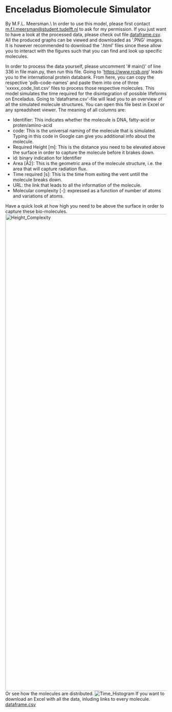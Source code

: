 # Enceladus Biomolecule Simulator
By M.F.L. Meersman.\\
In order to use this model, please first contact m.f.l.meersman@student.tudelft.nl to ask for my permission.
If you just want to have a look at the processed data, please check out file [dataframe.csv](https://github.com/MarnixMeersman/enceladus_biomolecule_sim/files/8410329/dataframe.csv).
All the produced graphs can be viewed and downloaded as '.PNG' images. It is however recommended to download the '.html'
files since these allow you to interact with the figures such that you can find and look up specific molecules.


In order to process the data yourself, please uncomment '# main()' of line 336 in file main.py, then run this file.
Going to 'https://www.rcsb.org' leads you to the international protein databank. From here, you can copy the
respective 'pdb-code-names' and paste them into one of three 'xxxxx_code_list.csv' files to process those respective
molecules.
This model simulates the time required for the disintegration of possible lifeforms on Enceladus.
Going to 'dataframe.csv'-file will lead you to an overview of all the simulated molecule structures.
You can open this file best in Excel or any spreadsheet viewer. The meaning of all columns are:
- Identifier: This indicates whether the molecule is DNA, fatty-acid or proten/amino-acid
- code: This is the universal naming of the molecule that is simulated. Typing in this code in Google can give you additional info about the molecule.
- Required Height [m]: This is the distance you need to be elevated above the surface in order to capture the molecule before it brakes down.
- id: binary indication for Identifier
- Area [Å2]: This is the geometric area of the molecule structure, i.e. the area that will capture radiation flux.
- Time required [s]: This is the time from exiting the vent untill the molecule breaks down.
- URL: the link that leads to all the information of the molecule.
- Molecular complexity [-]: expressed as a function of number of atoms and variations of atoms.


Have a quick look at how high you need to be above the surface in order to capture these bio-molecules.
<img width="1488" alt="Height_Complexity" src="https://user-images.githubusercontent.com/57674797/161560934-c77f7733-2bd4-42c5-bb6f-eac1a8ee9054.png">
Or see how the molecules are distributed.
![Time_Histogram](https://user-images.githubusercontent.com/57674797/161560947-58bd4812-95ae-49c9-b0f2-dcf2b7a7a70f.png)
If you want to download an Excel with all the data, inluding links to every molecule.
[dataframe.csv](https://github.com/MarnixMeersman/enceladus_biomolecule_sim/files/8410329/dataframe.csv)
